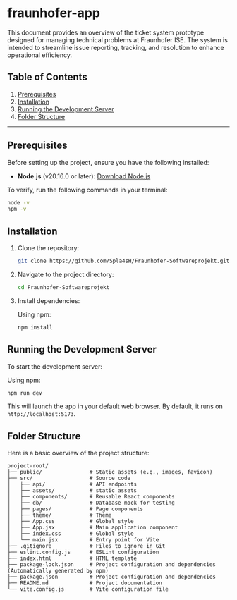 # fraunhofer-app

This document provides an overview of the ticket system prototype designed for managing technical problems at Fraunhofer ISE. The system is intended to streamline issue reporting, tracking, and resolution to enhance operational efficiency.

## Table of Contents

1. [Prerequisites](#prerequisites)
2. [Installation](#installation)
3. [Running the Development Server](#running-the-development-server)
4. [Folder Structure](#folder-structure)

---

## Prerequisites

Before setting up the project, ensure you have the following installed:

- **Node.js** (v20.16.0 or later): [Download Node.js](https://nodejs.org/)

To verify, run the following commands in your terminal:

```bash
node -v
npm -v
```

## Installation

1. Clone the repository:

   ```bash
   git clone https://github.com/Spla4sH/Fraunhofer-Softwareprojekt.git
   ```

2. Navigate to the project directory:

   ```bash
   cd Fraunhofer-Softwareprojekt
   ```

3. Install dependencies:

   Using npm:

   ```bash
   npm install
   ```

## Running the Development Server

To start the development server:

Using npm:

```bash
npm run dev
```

This will launch the app in your default web browser. By default, it runs on `http://localhost:5173`.

## Folder Structure

Here is a basic overview of the project structure:

```
project-root/
├── public/               # Static assets (e.g., images, favicon)
├── src/                  # Source code
│   ├── api/              # API endpoints
│   ├── assets/           # static assets
│   ├── components/       # Reusable React components
│   ├── db/               # Database mock for testing
│   ├── pages/            # Page components
│   ├── theme/            # Theme
│   ├── App.css           # Global style
│   ├── App.jsx           # Main application component
│   ├── index.css         # Global style
│   └── main.jsx          # Entry point for Vite
├── .gitignore            # Files to ignore in Git
├── eslint.config.js      # ESLint configuration
├── index.html            # HTML template
├── package-lock.json     # Project configuration and dependencies (Automatically generated by npm)
├── package.json          # Project configuration and dependencies
├── README.md             # Project documentation
└── vite.config.js        # Vite configuration file
```
